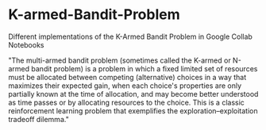 # K-armed-Bandit-Problem
Different implementations of the K-Armed Bandit Problem in Google Collab Notebooks

"The multi-armed bandit problem (sometimes called the K-armed or N-armed bandit problem) is a problem in which a fixed limited set of resources must be allocated between competing (alternative) choices in a way that maximizes their expected gain, when each choice's properties are only partially known at the time of allocation, and may become better understood as time passes or by allocating resources to the choice. This is a classic reinforcement learning problem that exemplifies the exploration–exploitation tradeoff dilemma."
